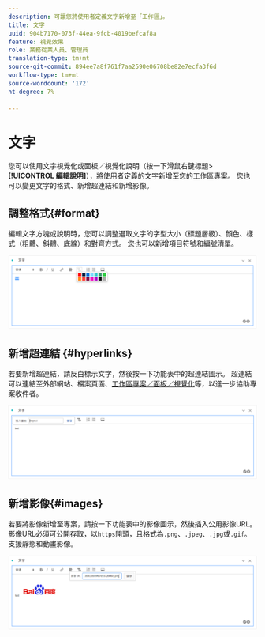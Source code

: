 ```yaml
---
description: 可讓您將使用者定義文字新增至「工作區」。
title: 文字
uuid: 904b7170-073f-44ea-9fcb-4019befcaf8a
feature: 視覺效果
role: 業務從業人員、管理員
translation-type: tm+mt
source-git-commit: 894ee7a8f761f7aa2590e06708be82e7ecfa3f6d
workflow-type: tm+mt
source-wordcount: '172'
ht-degree: 7%

---
```



# 文字

您可以使用文字視覺化或面板／視覺化說明（按一下滑鼠右鍵標題> **[!UICONTROL 編輯說明]**），將使用者定義的文字新增至您的工作區專案。 您也可以變更文字的格式、新增超連結和新增影像。

## 調整格式{#format}

編輯文字方塊或說明時，您可以調整選取文字的字型大小（標題層級）、顏色、樣式（粗體、斜體、底線）和對齊方式。 您也可以新增項目符號和編號清單。

![](assets/format.png)

## 新增超連結 {#hyperlinks}

若要新增超連結，請反白標示文字，然後按一下功能表中的超連結圖示。 超連結可以連結至外部網站、檔案頁面、[工作區專案／面板／視覺化](https://experienceleague.adobe.com/docs/analytics/analyze/analysis-workspace/curate-share/shareable-links.html)等，以進一步協助專案收件者。

![](assets/hyperlink.png)

## 新增影像{#images}

若要將影像新增至專案，請按一下功能表中的影像圖示，然後插入公用影像URL。 影像URL必須可公開存取，以`https`開頭，且格式為`.png`、`.jpeg`、`.jpg`或`.gif`。 支援靜態和動畫影像。

![](assets/image.png)
